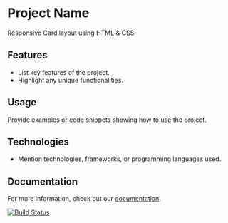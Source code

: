# Project Name

Responsive Card layout using HTML & CSS 

## Features

- List key features of the project.
- Highlight any unique functionalities.

## Usage

Provide examples or code snippets showing how to use the project.

## Technologies

- Mention technologies, frameworks, or programming languages used.

## Documentation

For more information, check out our [documentation](link-to-docs).

[![Build Status](badge-link)](build-status-link)
